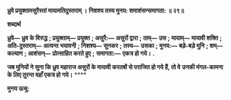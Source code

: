 **ध्रुवे प्रयुक्तामसुरैस्तां मायामतिदुस्तराम् ।** **निशश्य तस्य मुनय: शमाशंसन्समागता: ॥ २९॥** 

**शब्दार्थ** 

**ध्रुवे—** **ध्रुव के विरुद्ध** **; प्रयुक्ताम्—** **प्रयुक्त** **; असुरै:—** **असुरों द्वारा** **; ताम्—** **उस** **; मायाम्—** **मायावी शक्ति** **; अति-दुस्तराम्—** **अत्यन्त** **भयावनी** **; निशश्य—** **सुनकर** **; तस्य—** **उसका** **; मुनय:—** **बड़े-बड़े मुनि** **; शम्—** **कल्याण** **; आशंसन्—** **प्रोत्साहित करते हुए** **;** **समागता:—** **एकत्र हो गये।** **.** 

**जब मुनियों ने सुना कि ध्रुव महाराज असुरों के मायावी करतबों से पराजित हो गये हैं, तो वे** **उनकी मंगल-कामना के लिए तुरन्त वहाँ एकत्र हो गये।** **** 

**मुनय ऊचु:** 